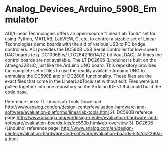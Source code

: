 # Analog_Devices_Arduino_590B_Emmulator
ADI/Linear Technologies offers an open-source "LinearLab Tools" set for using Python, MATLAB, LabVIEW, C, etc. to control a sizable set of Linear Technologies demo boards with the aid of various USB to PC bridge controllers.  ADI provides the DC590B USB Serial Controller for low-speed DAC boards (e.g. DC1096B w/ LTC2642 16/14/12-bit Vout DAC).  At times the control boards are not available.  The LT DC2606 (Linduino) is built on the Atmega328 uC, just like the Arduino UNO board.  This repository provides the complete set of files to use the readily available Arduino UNO to emmulate the DC590B and or DC2606 functionality.  These files are the exact files that come in the LinearLabTools set without edit.  Files were just pulled together into one repository so the Arduino IDE v1.8.4 could build the code base.

Reference Links:
1). LinearLab Tools Download: http://www.analog.com/en/design-center/evaluation-hardware-and-software/evaluation-platforms/linearlab-tools.html
2). DC590B referece page:http://www.analog.com/en/design-center/evaluation-hardware-and-software/evaluation-boards-kits/dc590b.html#eb-overview
3). DC2606 (Linduino) reference page: http://www.analog.com/en/design-center/evaluation-hardware-and-software/evaluation-boards-kits/dc2290a-a.html
